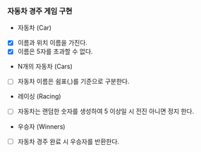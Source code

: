 ###  자동차 경주 게임 구현

- 자동차 (Car)
 - [X] 이름과 위치 이름을 가진다.
 - [X] 이름은 5자를 초과할 수 없다.

- N개의 자동차 (Cars)
 - [ ] 자동차 이름은 쉼표(,)를 기준으로 구분한다.

- 레이싱 (Racing)
 - [ ] 자동차는 랜덤한 숫자를 생성하여 5 이상일 시 전진 아니면 정지 한다.

- 우승자 (Winners)
 - [ ] 자동차 경주 완료 시 우승자를 반환한다.

